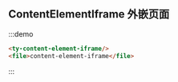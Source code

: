 ## ContentElementIframe 外嵌页面
:::demo
```html
<ty-content-element-iframe/>
<file>content-element-iframe</file>
```
:::
